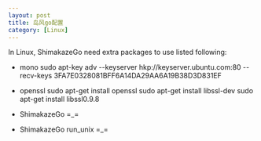 ```yaml
---
layout: post
title: 岛风go配置
category: [Linux]
---
```


In Linux, ShimakazeGo need extra packages to use listed following:

* mono
    sudo apt-key adv --keyserver hkp://keyserver.ubuntu.com:80 --recv-keys 3FA7E0328081BFF6A14DA29AA6A19B38D3D831EF

* openssl
    sudo apt-get install openssl
    sudo apt-get install libssl-dev
    sudo apt-get install libssl0.9.8
* ShimakazeGo
    =_=
* ShimakazeGo run_unix
    =_=
